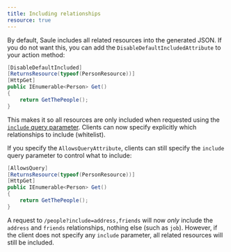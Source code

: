 ```yaml
---
title: Including relationships
resource: true
---
```


By default, Saule includes all related resources into the generated JSON. If you do not want this, you can add the `DisableDefaultIncludedAttribute` to your action method:

```cs
[DisableDefaultIncluded]
[ReturnsResource(typeof(PersonResource))]
[HttpGet]
public IEnumerable<Person> Get()
{
    return GetThePeople();
}
```

This makes it so all resources are only included when requested using the [`include` query parameter](http://jsonapi.org/format/#fetching-includes). Clients can now specify explicitly which relationships to include (whitelist).

If you specify the `AllowsQueryAttribute`, clients can still specify the `include` query parameter to control what to include:

```cs
[AllowsQuery]
[ReturnsResource(typeof(PersonResource))]
[HttpGet]
public IEnumerable<Person> Get()
{
    return GetThePeople();
}
```

A request to `/people?include=address,friends` will now *only* include the `address` and `friends` relationships, nothing else (such as `job`). However, if the client does not specify any `include` parameter, all related resources will still be included.